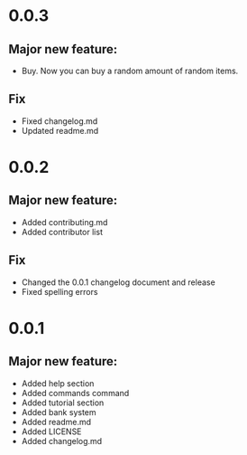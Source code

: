 # 0.0.3

## Major new feature:

- Buy. Now you can buy a random amount of random items.

## Fix

- Fixed changelog.md
- Updated readme.md


# 0.0.2

## Major new feature:

- Added contributing.md
- Added contributor list 

## Fix
- Changed the 0.0.1 changelog document and release
- Fixed spelling errors

# 0.0.1

## Major new feature:

- Added help section
- Added commands command
- Added tutorial section
- Added bank system
- Added readme.md
- Added LICENSE
- Added changelog.md
